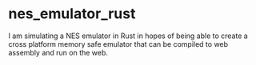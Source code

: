 # nes_emulator_rust
I am simulating a NES emulator in Rust in hopes of being able to create a cross platform memory safe emulator that can be compiled to web assembly and run on the web.
